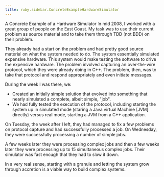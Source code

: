 ```yaml
---
title: ruby.sidebar.ConcreteExampleHardwareSimulator
---
```

<span class="sidebar_title"> A Concrete Example of a Hardware Simulator</span>
In mid 2008, I worked with a great group of people on the East Coast. My task was to use their current problem as source material and to take them through TDD (not BDD) on their problem.

They already had a start on the problem and had pretty good source material on what the system needed to do. The system essentially simulated expensive hardware. This system would make testing the software to drive the expensive hardware. The problem involved capturing an over-the-wire protocol, which they were already doing in C++. The problem, then, was to take that protocol and respond appropriately and even initiate messages.

During the week I was there, we:
* Created an initially simple solution that evolved into something that nearly simulated a complete, albeit simple, "job". 
* We had fully tested the execution of the protocol, including starting the system up in simulated mode (staring a Java virtual Machine [JVM] directly) versus real mode, starting a JVM from a C++ application.

On Tuesday, the week after I left, they had managed to fix a few problems on protocol capture and had successfully processed a job. On Wednesday, they were successfully processing a number of simple jobs.

A few weeks later they were processing complex jobs and then a few weeks later they were processing up to 15 simultaneous complex jobs. Their simulator was fast enough that they had to slow it down.

In a very real sense, starting with a granule and letting the system grow through accretion is a viable way to build complex systems.
 
